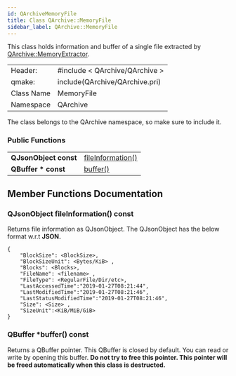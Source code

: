```yaml
---
id: QArchiveMemoryFile
title: Class QArchive::MemoryFile
sidebar_label: QArchive::MemoryFile
---
```


This class holds information and buffer of a single file extracted by [QArchive::MemoryExtractor](QArchiveMemoryExtractor.md).


|	    |				               |		
|-----------|------------------------------------------|
|  Header:  | #include < QArchive/QArchive >           |
|   qmake:  | include(QArchive/QArchive.pri)           |
| Class Name| MemoryFile                               |
| Namespace | QArchive				       |


The class belongs to the QArchive namespace, so make sure to include it.   


### Public Functions

|                        |                                                        |
|------------------------|--------------------------------------------------------|
| **QJsonObject const**  | [fileInformation()](#qjsonobject-fileinformation-const)|
| **QBuffer \* const**   | [buffer()](#qbuffer-buffer-const) 			  |


## Member Functions Documentation

### QJsonObject fileInformation() const

Returns file information as QJsonObject. The QJsonObject has the below format w.r.t **JSON.**

```
{
	"BlockSize": <BlockSize>,
	"BlockSizeUnit": <Bytes/KiB> ,
	"Blocks": <Blocks>,
	"FileName": <filename> ,
	"FileType": <RegularFile/Dir/etc>,
	"LastAccessedTime":"2019-01-27T08:21:44",
	"LastModifiedTime":"2019-01-27T08:21:46",
	"LastStatusModifiedTime":"2019-01-27T08:21:46",
	"Size": <Size> ,
	"SizeUnit":<KiB/MiB/GiB>
}
```

### QBuffer \*buffer() const

Returns a QBuffer pointer. This QBuffer is closed by default. You can read or write by opening this buffer. **Do not try to free this pointer. This pointer will be freed automatically when this class is destructed.**


